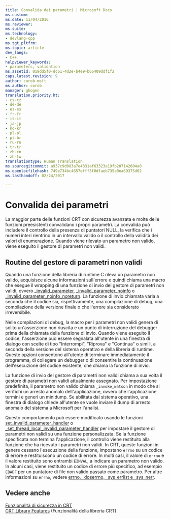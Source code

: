 ```yaml
---
title: Convalida dei parametri | Microsoft Docs
ms.custom: 
ms.date: 11/04/2016
ms.reviewer: 
ms.suite: 
ms.technology:
- devlang-cpp
ms.tgt_pltfrm: 
ms.topic: article
dev_langs:
- C++
helpviewer_keywords:
- parameters, validation
ms.assetid: 019dd5f0-dc61-4d2e-b4e9-b66409ddf1f2
caps.latest.revision: 9
author: corob-msft
ms.author: corob
manager: ghogen
translation.priority.ht:
- cs-cz
- de-de
- es-es
- fr-fr
- it-it
- ja-jp
- ko-kr
- pl-pl
- pt-br
- ru-ru
- tr-tr
- zh-cn
- zh-tw
translationtype: Human Translation
ms.sourcegitcommit: a937c9d083a7e4331af63323a19fb207142604a0
ms.openlocfilehash: 749e734bc4657efff3f0dfaeb735a0ea69375d02
ms.lasthandoff: 02/24/2017

---
```

# <a name="parameter-validation"></a>Convalida dei parametri
La maggior parte delle funzioni CRT con sicurezza avanzata e molte delle funzioni preesistenti convalidano i propri parametri. La convalida può includere il controllo della presenza di puntatori NULL, la verifica che i numeri interi rientrino in un intervallo valido o il controllo della validità dei valori di enumerazione. Quando viene rilevato un parametro non valido, viene eseguito il gestore di parametri non validi.  
  
## <a name="invalid-parameter-handler-routine"></a>Routine del gestore di parametri non validi  
 Quando una funzione della libreria di runtime C rileva un parametro non valido, acquisisce alcune informazioni sull'errore e quindi chiama una macro che esegue il wrapping di una funzione di invio del gestore di parametri non validi, ovvero [_invalid_parameter](../c-runtime-library/reference/invalid-parameter-functions.md), [_invalid_parameter_noinfo](../c-runtime-library/reference/invalid-parameter-functions.md) o [_invalid_parameter_noinfo_noreturn](../c-runtime-library/reference/invalid-parameter-functions.md). La funzione di invio chiamata varia a seconda che il codice sia, rispettivamente, una compilazione di debug, una compilazione della versione finale o che l'errore sia considerato irreversibile. 
 
 Nelle compilazioni di debug, la macro per i parametri non validi genera di solito un'asserzione non riuscita e un punto di interruzione del debugger prima della chiamata della funzione di invio. Quando viene eseguito il codice, l'asserzione può essere segnalata all'utente in una finestra di dialogo con scelte di tipo "Interrompi", "Riprova" e "Continua" o simili, a seconda della versione del sistema operativo e della libreria di runtime. Queste opzioni consentono all'utente di terminare immediatamente il programma, di collegare un debugger o di consentire la continuazione dell'esecuzione del codice esistente, che chiama la funzione di invio. 
 
 La funzione di invio del gestore di parametri non validi chiama a sua volta il gestore di parametri non validi attualmente assegnato. Per impostazione predefinita, il parametro non valido chiama `_invoke_watson` in modo che si verifichi un arresto anomalo dell'applicazione, ovvero che l'applicazione termini e generi un minidump. Se abilitata dal sistema operativo, una finestra di dialogo chiede all'utente se vuole inviare il dump di arresto anomalo del sistema a Microsoft per l'analisi.   
  
 Questo comportamento può essere modificato usando le funzioni [set_invalid_parameter_handler](../c-runtime-library/reference/set-invalid-parameter-handler-set-thread-local-invalid-parameter-handler.md) o [_set_thread_local_invalid_parameter_handler](../c-runtime-library/reference/set-invalid-parameter-handler-set-thread-local-invalid-parameter-handler.md) per impostare il gestore di parametri non validi su una funzione personalizzata. Se la funzione specificata non termina l'applicazione, il controllo viene restituito alla funzione che ha ricevuto i parametri non validi. In CRT, queste funzioni in genere cessano l'esecuzione della funzione, impostano `errno` su un codice di errore e restituiscono un codice di errore. In molti casi, il valore di `errno` e il valore restituito sono entrambi `EINVAL`, a indicare un parametro non valido. In alcuni casi, viene restituito un codice di errore più specifico, ad esempio `EBADF` per un puntatore di file non valido passato come parametro. Per altre informazioni su `errno`, vedere [errno, _doserrno, _sys_errlist e _sys_nerr](../c-runtime-library/errno-doserrno-sys-errlist-and-sys-nerr.md).  
  
## <a name="see-also"></a>Vedere anche  
 [Funzionalità di sicurezza in CRT](../c-runtime-library/security-features-in-the-crt.md)   
 [CRT Library Features](../c-runtime-library/crt-library-features.md) (Funzionalità della libreria CRT)
